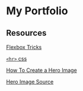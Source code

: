 # My Portfolio

## Resources
[Flexbox Tricks](https://css-tricks.com/snippets/css/a-guide-to-flexbox/#aa-flexbox-tricks)

[```<hr>``` css](https://www.w3schools.com/howto/howto_css_style_hr.asp)

[How To Create a Hero Image](https://www.w3schools.com/howto/howto_css_hero_image.asp)

[Hero Image Source](https://www.pexels.com/photo/plants-under-starry-sky-355887/)